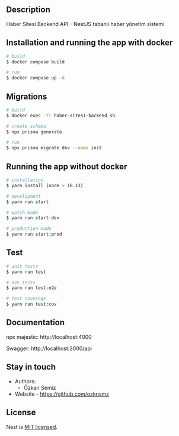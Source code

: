 ## Description

Haber Sitesi Backend API - NestJS tabanlı haber yönetim sistemi

## Installation and running the app with docker

```bash
# build
$ docker compose build

# run
$ docker compose up -d
```

## Migrations

```bash
# build
$ docker exec -ti haber-sitesi-backend sh

# create schema
$ npx prisma generate

# run
$ npx prisma migrate dev --name init
```

## Running the app without docker

```bash
# installation
$ yarn install (node > 18.13)

# development
$ yarn run start

# watch mode
$ yarn run start:dev

# production mode
$ yarn run start:prod
```

## Test

```bash
# unit tests
$ yarn run test

# e2e tests
$ yarn run test:e2e

# test coverage
$ yarn run test:cov
```

## Documentation


npx majestic: http://localhost:4000

Swagger: http://localhost:3000/api

## Stay in touch

- Authors:
	- Özkan Semiz
- Website - https://github.com/ozknsmz

## License

Nest is [MIT licensed](LICENSE).
